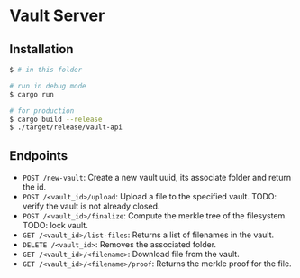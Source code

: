# Vault Server

## Installation

```sh
$ # in this folder

# run in debug mode
$ cargo run

# for production
$ cargo build --release
$ ./target/release/vault-api
```

## Endpoints

- `POST /new-vault`: Create a new vault uuid, its associate folder and return
  the id.
- `POST /<vault_id>/upload`: Upload a file to the specified vault. TODO: verify
  the vault is not already closed.
- `POST /<vault_id>/finalize`: Compute the merkle tree of the filesystem. TODO:
  lock vault.
- `GET /<vault_id>/list-files`: Returns a list of filenames in the vault.
- `DELETE /<vault_id>`: Removes the associated folder.
- `GET /<vault_id>/<filename>`: Download file from the vault.
- `GET /<vault_id>/<filename>/proof`: Returns the merkle proof for the file.
